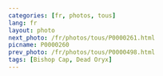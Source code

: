 ```yaml
---
categories: [fr, photos, tous]
lang: fr
layout: photo
next_photo: /fr/photos/tous/P0000261.html
picname: P0000260
prev_photo: /fr/photos/tous/P0000498.html
tags: [Bishop Cap, Dead Oryx]
---
```

